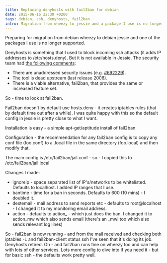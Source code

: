 ```yaml
---
title: Replacing denyhosts with fail2ban for debian
date: 2015-06-16 22:39 +0200
tags: debian, ssh, denyhosts, fail2ban
intro: Migration from wheezy to jessie and a package I use is no longer available
---
```


Preparing for migration from debian wheezy to debian jessie and one of the packages I use is no longer supported.

Denyhosts is something that I used to block incoming ssh attacks (it adds IP addresses to /etc/hosts.deny). But it is not available in Jessie. The security team had [the following comments](https://bugs.debian.org/cgi-bin/bugreport.cgi?bug=732712):

- There are unaddressed security issues (e.g. [#692229](https://bugs.debian.org/cgi-bin/bugreport.cgi?bug=692229)).
- The tool is dead upstream (last release 2008).
- There is a viable alternative, fail2ban, that provides the same or increased feature set.

So - time to look at fail2ban.

Fail2ban doesn't by default use hosts.deny - it creates iptables rules (that by default time out after a while). I was quite happy with this so the default config in jessie is pretty close to what I want.

Installation is easy - a simple apt-get/aptitude install of fail2ban.

Configuration - the recommendation for any fail2ban config is to copy any conf file (foo.conf) to a .local file in the same directory (foo.local) and then modify that.

The main config is /etc/fail2ban/jail.conf - so - I copied this to /etc/fail2ban/jail.local

Changes I made:

- ignoreip - space separated list of IP's/networks to be whitelisted. Defaults to localhost. I added IP ranges that I use.
- bantime - time for a ban in seconds. Defaults to 600 (10 mins) - I doubled it.
- destemail - mail address to send reports etc - defaults to root@localhost - I changed it to my monitoring email address.
- action - defaults to action\_ - which just does the ban. I changed it to action_mw which also sends email (there's an \_mwl too which also sends relevant log lines)

So - fail2ban is now running - and from the mail received and checking both iptables -L and fail2ban-client status ssh I've seen that it's doing its job. Denyhosts retired. Oh - and fail2ban runs fine on wheezy too and can help with lots of other services. Lots more config to dive into if you need it - but for basic ssh - the defaults work pretty well.
